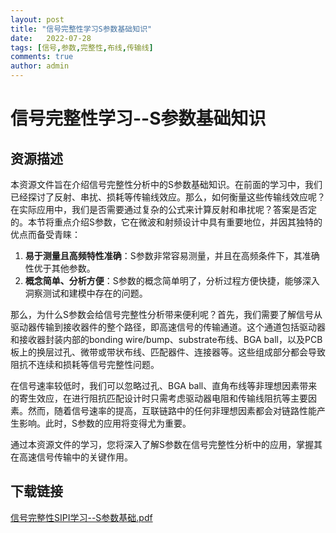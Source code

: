 ```yaml
---
layout: post
title: "信号完整性学习S参数基础知识"
date:   2022-07-28
tags: [信号,参数,完整性,布线,传输线]
comments: true
author: admin
---
```

# 信号完整性学习--S参数基础知识

## 资源描述

本资源文件旨在介绍信号完整性分析中的S参数基础知识。在前面的学习中，我们已经探讨了反射、串扰、损耗等传输线效应。那么，如何衡量这些传输线效应呢？在实际应用中，我们是否需要通过复杂的公式来计算反射和串扰呢？答案是否定的。本节将重点介绍S参数，它在微波和射频设计中具有重要地位，并因其独特的优点而备受青睐：

1. **易于测量且高频特性准确**：S参数非常容易测量，并且在高频条件下，其准确性优于其他参数。
2. **概念简单、分析方便**：S参数的概念简单明了，分析过程方便快捷，能够深入洞察测试和建模中存在的问题。

那么，为什么S参数会给信号完整性分析带来便利呢？首先，我们需要了解信号从驱动器传输到接收器件的整个路径，即高速信号的传输通道。这个通道包括驱动器和接收器封装内部的bonding wire/bump、substrate布线、BGA ball，以及PCB板上的换层过孔、微带或带状布线、匹配器件、连接器等。这些组成部分都会导致阻抗不连续和损耗等信号完整性问题。

在信号速率较低时，我们可以忽略过孔、BGA ball、直角布线等非理想因素带来的寄生效应，在进行阻抗匹配设计时只需考虑驱动器电阻和传输线阻抗等主要因素。然而，随着信号速率的提高，互联链路中的任何非理想因素都会对链路性能产生影响。此时，S参数的应用将变得尤为重要。

通过本资源文件的学习，您将深入了解S参数在信号完整性分析中的应用，掌握其在高速信号传输中的关键作用。

## 下载链接

[信号完整性SIPI学习--S参数基础.pdf](https://pan.quark.cn/s/7451a52d9b4c)